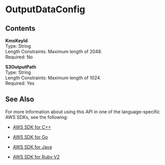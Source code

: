 # OutputDataConfig<a name="API_hpo_OutputDataConfig"></a>

## Contents<a name="API_hpo_OutputDataConfig_Contents"></a>

 **KmsKeyId**   
Type: String  
Length Constraints: Maximum length of 2048\.  
Required: No

 **S3OutputPath**   
Type: String  
Length Constraints: Maximum length of 1024\.  
Required: Yes

## See Also<a name="API_hpo_OutputDataConfig_SeeAlso"></a>

For more information about using this API in one of the language\-specific AWS SDKs, see the following:

+  [AWS SDK for C\+\+](http://docs.aws.amazon.com/goto/SdkForCpp/sagemakerhpo-2017-11-08/OutputDataConfig) 

+  [AWS SDK for Go](http://docs.aws.amazon.com/goto/SdkForGoV1/sagemakerhpo-2017-11-08/OutputDataConfig) 

+  [AWS SDK for Java](http://docs.aws.amazon.com/goto/SdkForJava/sagemakerhpo-2017-11-08/OutputDataConfig) 

+  [AWS SDK for Ruby V2](http://docs.aws.amazon.com/goto/SdkForRubyV2/sagemakerhpo-2017-11-08/OutputDataConfig) 
